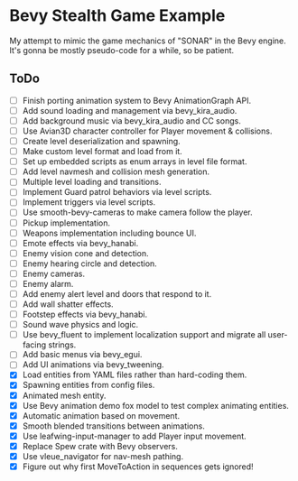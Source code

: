 # Bevy Stealth Game Example

My attempt to mimic the game mechanics of "SONAR" in the Bevy engine. It's gonna be mostly pseudo-code for a while, so be patient.

## ToDo

- [ ] Finish porting animation system to Bevy AnimationGraph API.
- [ ] Add sound loading and management via bevy_kira_audio.
- [ ] Add background music via bevy_kira_audio and CC songs.
- [ ] Use Avian3D character controller for Player movement & collisions.
- [ ] Create level deserialization and spawning.
- [ ] Make custom level format and load from it.
- [ ] Set up embedded scripts as enum arrays in level file format.
- [ ] Add level navmesh and collision mesh generation.
- [ ] Multiple level loading and transitions.
- [ ] Implement Guard patrol behaviors via level scripts.
- [ ] Implement triggers via level scripts.
- [ ] Use smooth-bevy-cameras to make camera follow the player.
- [ ] Pickup implementation.
- [ ] Weapons implementation including bounce UI.
- [ ] Emote effects via bevy_hanabi.
- [ ] Enemy vision cone and detection.
- [ ] Enemy hearing circle and detection.
- [ ] Enemy cameras.
- [ ] Enemy alarm.
- [ ] Add enemy alert level and doors that respond to it.
- [ ] Add wall shatter effects.
- [ ] Footstep effects via bevy_hanabi.
- [ ] Sound wave physics and logic.
- [ ] Use bevy_fluent to implement localization support and migrate all user-facing strings.
- [ ] Add basic menus via bevy_egui.
- [ ] Add UI animations via bevy_tweening.
- [x] Load entities from YAML files rather than hard-coding them.
- [x] Spawning entities from config files.
- [x] Animated mesh entity.
- [x] Use Bevy animation demo fox model to test complex animating entities.
- [x] Automatic animation based on movement.
- [x] Smooth blended transitions between animations.
- [x] Use leafwing-input-manager to add Player input movement.
- [x] Replace Spew crate with Bevy observers.
- [x] Use vleue_navigator for nav-mesh pathing.
- [x] Figure out why first MoveToAction in sequences gets ignored!
